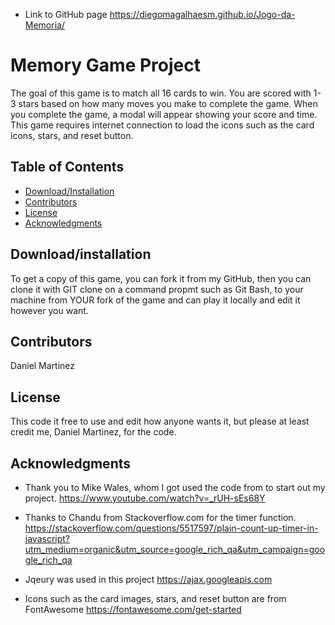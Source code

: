 - Link to GitHub page https://diegomagalhaesm.github.io/Jogo-da-Memoria/

# Memory Game Project
The goal of this game is to match all 16 cards to win. You are scored with 1-3 stars based on how many moves you make to complete the game. When you complete the game, a modal will appear showing your score and time. This game requires internet connection to load the icons such as the card icons, stars, and reset button.

## Table of Contents

* [Download/Installation](#download/installation)
* [Contributors](#contributors)
* [License](#license)
* [Acknowledgments](#acknowledgments)

## Download/installation

To get a copy of this game, you can fork it from my GitHub, then you can clone it with GIT clone on a command propmt such as Git Bash, to your machine from YOUR fork of the game and can play it locally and edit it however you want.

## Contributors

Daniel Martinez

## License

This code it free to use and edit how anyone wants it, but please at least credit me, Daniel Martinez, for the code.

## Acknowledgments

- Thank you to Mike Wales, whom I got used the code from to start out my project. https://www.youtube.com/watch?v=_rUH-sEs68Y

- Thanks to Chandu from Stackoverflow.com for the timer function. https://stackoverflow.com/questions/5517597/plain-count-up-timer-in-javascript?utm_medium=organic&utm_source=google_rich_qa&utm_campaign=google_rich_qa

- Jqeury was used in this project https://ajax.googleapis.com

- Icons such as the card images, stars, and reset button are from FontAwesome https://fontawesome.com/get-started


